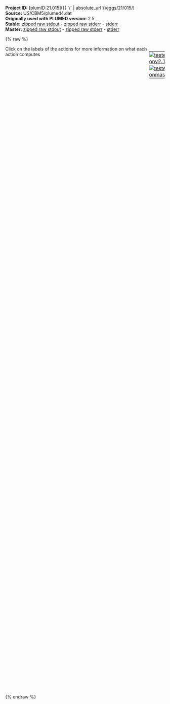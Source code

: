 **Project ID:** [plumID:21.015]({{ '/' | absolute_url }}eggs/21/015/)  
**Source:** US/CBM5/plumed4.dat  
**Originally used with PLUMED version:** 2.5  
**Stable:** [zipped raw stdout](plumed4.dat.plumed.stdout.txt.zip) - [zipped raw stderr](plumed4.dat.plumed.stderr.txt.zip) - [stderr](plumed4.dat.plumed.stderr)  
**Master:** [zipped raw stdout](plumed4.dat.plumed_master.stdout.txt.zip) - [zipped raw stderr](plumed4.dat.plumed_master.stderr.txt.zip) - [stderr](plumed4.dat.plumed_master.stderr)  

{% raw %}
<div style="width: 100%; float:left">
<div style="width: 90%; float:left" id="value_details_data/US/CBM5/plumed4.dat"> Click on the labels of the actions for more information on what each action computes </div>
<div style="width: 10%; float:left"><table><tr><td style="padding:1px"><a href="plumed4.dat.plumed.stderr"><img src="https://img.shields.io/badge/v2.10-passing-green.svg" alt="tested onv2.10" /></a></td></tr><tr><td style="padding:1px"><a href="plumed4.dat.plumed_master.stderr"><img src="https://img.shields.io/badge/master-passing-green.svg" alt="tested onmaster" /></a></td></tr></table></div></div>
<pre style="width=97%;">
<span class="plumedtooltip" style="color:green">WHOLEMOLECULES<span class="right">This action is used to rebuild molecules that can become split by the periodic boundary conditions. <a href="https://www.plumed.org/doc-master/user-doc/html/_w_h_o_l_e_m_o_l_e_c_u_l_e_s.html" style="color:green">More details</a><i></i></span></span> <span class="plumedtooltip">ENTITY0<span class="right">the atoms that make up a molecule that you wish to align<i></i></span></span>=721-887

<span style="display:none;" id="data/US/CBM5/plumed4.dat">The WHOLEMOLECULES action with label <b></b> calculates something</span><b name="data/US/CBM5/plumed4.data1" onclick='showPath("data/US/CBM5/plumed4.dat","data/US/CBM5/plumed4.data1","data/US/CBM5/plumed4.data1","violet")'>a1</b><span style="display:none;" id="data/US/CBM5/plumed4.data1">The CENTER_FAST action with label <b>a1</b> calculates the following quantities:<table  align="center" frame="void" width="95%" cellpadding="5%"><tr><td width="5%"><b> Quantity </b>  </td><td width="5%"><b> Type </b>  </td><td><b> Description </b> </td></tr><tr><td width="5%">a1</td><td width="5%"><font color="violet">atoms</font></td><td>virtual atom calculated by CENTER_FAST action</td></tr></table></span>: <span class="plumedtooltip" style="color:green">CENTER<span class="right">Calculate the center for a group of atoms, with arbitrary weights. <a href="https://www.plumed.org/doc-master/user-doc/html/_c_e_n_t_e_r.html" style="color:green">More details</a><i></i></span></span> <span class="plumedtooltip">ATOMS<span class="right">the group of atoms that you are calculating the Gyration Tensor for<i></i></span></span>=798-801 
<b name="data/US/CBM5/plumed4.data2" onclick='showPath("data/US/CBM5/plumed4.dat","data/US/CBM5/plumed4.data2","data/US/CBM5/plumed4.data2","violet")'>a2</b><span style="display:none;" id="data/US/CBM5/plumed4.data2">The CENTER_FAST action with label <b>a2</b> calculates the following quantities:<table  align="center" frame="void" width="95%" cellpadding="5%"><tr><td width="5%"><b> Quantity </b>  </td><td width="5%"><b> Type </b>  </td><td><b> Description </b> </td></tr><tr><td width="5%">a2</td><td width="5%"><font color="violet">atoms</font></td><td>virtual atom calculated by CENTER_FAST action</td></tr></table></span>: <span class="plumedtooltip" style="color:green">CENTER<span class="right">Calculate the center for a group of atoms, with arbitrary weights. <a href="https://www.plumed.org/doc-master/user-doc/html/_c_e_n_t_e_r.html" style="color:green">More details</a><i></i></span></span> <span class="plumedtooltip">ATOMS<span class="right">the group of atoms that you are calculating the Gyration Tensor for<i></i></span></span>=803-807 
<b name="data/US/CBM5/plumed4.data3" onclick='showPath("data/US/CBM5/plumed4.dat","data/US/CBM5/plumed4.data3","data/US/CBM5/plumed4.data3","violet")'>a3</b><span style="display:none;" id="data/US/CBM5/plumed4.data3">The CENTER_FAST action with label <b>a3</b> calculates the following quantities:<table  align="center" frame="void" width="95%" cellpadding="5%"><tr><td width="5%"><b> Quantity </b>  </td><td width="5%"><b> Type </b>  </td><td><b> Description </b> </td></tr><tr><td width="5%">a3</td><td width="5%"><font color="violet">atoms</font></td><td>virtual atom calculated by CENTER_FAST action</td></tr></table></span>: <span class="plumedtooltip" style="color:green">CENTER<span class="right">Calculate the center for a group of atoms, with arbitrary weights. <a href="https://www.plumed.org/doc-master/user-doc/html/_c_e_n_t_e_r.html" style="color:green">More details</a><i></i></span></span> <span class="plumedtooltip">ATOMS<span class="right">the group of atoms that you are calculating the Gyration Tensor for<i></i></span></span>=832-835 
<b name="data/US/CBM5/plumed4.datachi" onclick='showPath("data/US/CBM5/plumed4.dat","data/US/CBM5/plumed4.datachi","data/US/CBM5/plumed4.datachi","violet")'>achi</b><span style="display:none;" id="data/US/CBM5/plumed4.datachi">The CENTER_FAST action with label <b>achi</b> calculates the following quantities:<table  align="center" frame="void" width="95%" cellpadding="5%"><tr><td width="5%"><b> Quantity </b>  </td><td width="5%"><b> Type </b>  </td><td><b> Description </b> </td></tr><tr><td width="5%">achi</td><td width="5%"><font color="violet">atoms</font></td><td>virtual atom calculated by CENTER_FAST action</td></tr></table></span>: <span class="plumedtooltip" style="color:green">CENTER<span class="right">Calculate the center for a group of atoms, with arbitrary weights. <a href="https://www.plumed.org/doc-master/user-doc/html/_c_e_n_t_e_r.html" style="color:green">More details</a><i></i></span></span> <span class="plumedtooltip">ATOMS<span class="right">the group of atoms that you are calculating the Gyration Tensor for<i></i></span></span>=1-720 


<b name="data/US/CBM5/plumed4.datp1" onclick='showPath("data/US/CBM5/plumed4.dat","data/US/CBM5/plumed4.datp1","data/US/CBM5/plumed4.datp1","black")'>p1</b><span style="display:none;" id="data/US/CBM5/plumed4.datp1">The POSITION action with label <b>p1</b> calculates the following quantities:<table  align="center" frame="void" width="95%" cellpadding="5%"><tr><td width="5%"><b> Quantity </b>  </td><td width="5%"><b> Type </b>  </td><td><b> Description </b> </td></tr><tr><td width="5%">p1.x</td><td width="5%"><font color="black">scalar</font></td><td>the x-component of the atom position</td></tr><tr><td width="5%">p1.y</td><td width="5%"><font color="black">scalar</font></td><td>the y-component of the atom position</td></tr><tr><td width="5%">p1.z</td><td width="5%"><font color="black">scalar</font></td><td>the z-component of the atom position</td></tr></table></span>: <span class="plumedtooltip" style="color:green">POSITION<span class="right">Calculate the components of the position of an atom. <a href="https://www.plumed.org/doc-master/user-doc/html/_p_o_s_i_t_i_o_n.html" style="color:green">More details</a><i></i></span></span> <span class="plumedtooltip">ATOM<span class="right">the atom number<i></i></span></span>=<b name="data/US/CBM5/plumed4.data1">a1</b> <span class="plumedtooltip">NOPBC<span class="right"> ignore the periodic boundary conditions when calculating distances<i></i></span></span>
<b name="data/US/CBM5/plumed4.datp2" onclick='showPath("data/US/CBM5/plumed4.dat","data/US/CBM5/plumed4.datp2","data/US/CBM5/plumed4.datp2","black")'>p2</b><span style="display:none;" id="data/US/CBM5/plumed4.datp2">The POSITION action with label <b>p2</b> calculates the following quantities:<table  align="center" frame="void" width="95%" cellpadding="5%"><tr><td width="5%"><b> Quantity </b>  </td><td width="5%"><b> Type </b>  </td><td><b> Description </b> </td></tr><tr><td width="5%">p2.x</td><td width="5%"><font color="black">scalar</font></td><td>the x-component of the atom position</td></tr><tr><td width="5%">p2.y</td><td width="5%"><font color="black">scalar</font></td><td>the y-component of the atom position</td></tr><tr><td width="5%">p2.z</td><td width="5%"><font color="black">scalar</font></td><td>the z-component of the atom position</td></tr></table></span>: <span class="plumedtooltip" style="color:green">POSITION<span class="right">Calculate the components of the position of an atom. <a href="https://www.plumed.org/doc-master/user-doc/html/_p_o_s_i_t_i_o_n.html" style="color:green">More details</a><i></i></span></span> <span class="plumedtooltip">ATOM<span class="right">the atom number<i></i></span></span>=<b name="data/US/CBM5/plumed4.data2">a2</b> <span class="plumedtooltip">NOPBC<span class="right"> ignore the periodic boundary conditions when calculating distances<i></i></span></span>
<b name="data/US/CBM5/plumed4.datp3" onclick='showPath("data/US/CBM5/plumed4.dat","data/US/CBM5/plumed4.datp3","data/US/CBM5/plumed4.datp3","black")'>p3</b><span style="display:none;" id="data/US/CBM5/plumed4.datp3">The POSITION action with label <b>p3</b> calculates the following quantities:<table  align="center" frame="void" width="95%" cellpadding="5%"><tr><td width="5%"><b> Quantity </b>  </td><td width="5%"><b> Type </b>  </td><td><b> Description </b> </td></tr><tr><td width="5%">p3.x</td><td width="5%"><font color="black">scalar</font></td><td>the x-component of the atom position</td></tr><tr><td width="5%">p3.y</td><td width="5%"><font color="black">scalar</font></td><td>the y-component of the atom position</td></tr><tr><td width="5%">p3.z</td><td width="5%"><font color="black">scalar</font></td><td>the z-component of the atom position</td></tr></table></span>: <span class="plumedtooltip" style="color:green">POSITION<span class="right">Calculate the components of the position of an atom. <a href="https://www.plumed.org/doc-master/user-doc/html/_p_o_s_i_t_i_o_n.html" style="color:green">More details</a><i></i></span></span> <span class="plumedtooltip">ATOM<span class="right">the atom number<i></i></span></span>=<b name="data/US/CBM5/plumed4.data3">a3</b> <span class="plumedtooltip">NOPBC<span class="right"> ignore the periodic boundary conditions when calculating distances<i></i></span></span>
<b name="data/US/CBM5/plumed4.datpchi" onclick='showPath("data/US/CBM5/plumed4.dat","data/US/CBM5/plumed4.datpchi","data/US/CBM5/plumed4.datpchi","black")'>pchi</b><span style="display:none;" id="data/US/CBM5/plumed4.datpchi">The POSITION action with label <b>pchi</b> calculates the following quantities:<table  align="center" frame="void" width="95%" cellpadding="5%"><tr><td width="5%"><b> Quantity </b>  </td><td width="5%"><b> Type </b>  </td><td><b> Description </b> </td></tr><tr><td width="5%">pchi.x</td><td width="5%"><font color="black">scalar</font></td><td>the x-component of the atom position</td></tr><tr><td width="5%">pchi.y</td><td width="5%"><font color="black">scalar</font></td><td>the y-component of the atom position</td></tr><tr><td width="5%">pchi.z</td><td width="5%"><font color="black">scalar</font></td><td>the z-component of the atom position</td></tr></table></span>: <span class="plumedtooltip" style="color:green">POSITION<span class="right">Calculate the components of the position of an atom. <a href="https://www.plumed.org/doc-master/user-doc/html/_p_o_s_i_t_i_o_n.html" style="color:green">More details</a><i></i></span></span> <span class="plumedtooltip">ATOM<span class="right">the atom number<i></i></span></span>=<b name="data/US/CBM5/plumed4.datachi">achi</b> <span class="plumedtooltip">NOPBC<span class="right"> ignore the periodic boundary conditions when calculating distances<i></i></span></span>
<br/><b name="data/US/CBM5/plumed4.datdistx" onclick='showPath("data/US/CBM5/plumed4.dat","data/US/CBM5/plumed4.datdistx","data/US/CBM5/plumed4.datdistx","black")'>distx</b><span style="display:none;" id="data/US/CBM5/plumed4.datdistx">The MATHEVAL action with label <b>distx</b> calculates the following quantities:<table  align="center" frame="void" width="95%" cellpadding="5%"><tr><td width="5%"><b> Quantity </b>  </td><td width="5%"><b> Type </b>  </td><td><b> Description </b> </td></tr><tr><td width="5%">distx</td><td width="5%"><font color="black">scalar</font></td><td>an arbitrary function</td></tr></table></span>: <span class="plumedtooltip" style="color:green">MATHEVAL<span class="right">An alias to the CUSTOM function that can also be used to calaculate combinations of variables using a custom expression. <a href="https://www.plumed.org/doc-master/user-doc/html/_m_a_t_h_e_v_a_l.html" style="color:green">More details</a><i></i></span></span> <span class="plumedtooltip">ARG<span class="right">the values input to this function<i></i></span></span>=<b name="data/US/CBM5/plumed4.datp1">p1.x</b>,<b name="data/US/CBM5/plumed4.datp2">p2.x</b>,<b name="data/US/CBM5/plumed4.datp3">p3.x</b>,<b name="data/US/CBM5/plumed4.datpchi">pchi.x</b> <span class="plumedtooltip">VAR<span class="right">the names to give each of the arguments in the function<i></i></span></span>=a,b,c,y <span class="plumedtooltip">FUNC<span class="right">the function you wish to evaluate<i></i></span></span>=((y-a)^2+(y-b)^2+(y-c)^2)^0.5 <span class="plumedtooltip">PERIODIC<span class="right">if the output of your function is periodic then you should specify the periodicity of the function<i></i></span></span>=NO

<span id="data/US/CBM5/plumed4.datdefrestraint-bnd_short"><b name="data/US/CBM5/plumed4.datrestraint-bnd" onclick='showPath("data/US/CBM5/plumed4.dat","data/US/CBM5/plumed4.datrestraint-bnd","data/US/CBM5/plumed4.datrestraint-bnd","black")'>restraint-bnd</b><span style="display:none;" id="data/US/CBM5/plumed4.datrestraint-bnd">The RESTRAINT action with label <b>restraint-bnd</b> calculates the following quantities:<table  align="center" frame="void" width="95%" cellpadding="5%"><tr><td width="5%"><b> Quantity </b>  </td><td width="5%"><b> Type </b>  </td><td><b> Description </b> </td></tr><tr><td width="5%">restraint-bnd.bias</td><td width="5%"><font color="black">scalar</font></td><td>the instantaneous value of the bias potential</td></tr><tr><td width="5%">restraint-bnd.force2</td><td width="5%"><font color="black">scalar</font></td><td>the instantaneous value of the squared force due to this bias potential</td></tr></table></span>: <span class="plumedtooltip" style="color:green">RESTRAINT<span class="right">Adds harmonic and/or linear restraints on one or more variables. This action has <a class="toggler" href='javascript:;' onclick='toggleDisplay("data/US/CBM5/plumed4.datdefrestraint-bnd");'>hidden defaults</a>. <a href="https://www.plumed.org/doc-master/user-doc/html/_r_e_s_t_r_a_i_n_t.html">More details</a><i></i></span></span> <span class="plumedtooltip">ARG<span class="right">the values the harmonic restraint acts upon<i></i></span></span>=<b name="data/US/CBM5/plumed4.datdistx">distx</b> <span class="plumedtooltip">KAPPA<span class="right"> specifies that the restraint is harmonic and what the values of the force constants on each of the variables are<i></i></span></span>=100.0 <span class="plumedtooltip">AT<span class="right">the position of the restraint<i></i></span></span>=3.6
</span><span id="data/US/CBM5/plumed4.datdefrestraint-bnd_long" style="display:none;"><b name="data/US/CBM5/plumed4.datrestraint-bnd" onclick='showPath("data/US/CBM5/plumed4.dat","data/US/CBM5/plumed4.datrestraint-bnd","data/US/CBM5/plumed4.datrestraint-bnd","black")'>restraint-bnd</b>: <span class="plumedtooltip" style="color:green">RESTRAINT<span class="right">Adds harmonic and/or linear restraints on one or more variables. This action uses the <a class="toggler" href='javascript:;' onclick='toggleDisplay("data/US/CBM5/plumed4.datdefrestraint-bnd");'>defaults shown here</a>. <a href="https://www.plumed.org/doc-master/user-doc/html/_r_e_s_t_r_a_i_n_t.html">More details</a><i></i></span></span> <span class="plumedtooltip">ARG<span class="right">the values the harmonic restraint acts upon<i></i></span></span>=<b name="data/US/CBM5/plumed4.datdistx">distx</b> <span class="plumedtooltip">KAPPA<span class="right"> specifies that the restraint is harmonic and what the values of the force constants on each of the variables are<i></i></span></span>=100.0 <span class="plumedtooltip">AT<span class="right">the position of the restraint<i></i></span></span>=3.6  <span class="plumedtooltip">SLOPE<span class="right"> specifies that the restraint is linear and what the values of the force constants on each of the variables are<i></i></span></span>=0.0
</span><br/><span class="plumedtooltip" style="color:green">PRINT<span class="right">Print quantities to a file. <a href="https://www.plumed.org/doc-master/user-doc/html/_p_r_i_n_t.html" style="color:green">More details</a><i></i></span></span> <span class="plumedtooltip">ARG<span class="right">the labels of the values that you would like to print to the file<i></i></span></span>=<b name="data/US/CBM5/plumed4.datdistx">distx</b>,<b name="data/US/CBM5/plumed4.datrestraint-bnd">restraint-bnd.bias</b> <span class="plumedtooltip">STRIDE<span class="right"> the frequency with which the quantities of interest should be output<i></i></span></span>=5000 <span class="plumedtooltip">FILE<span class="right">the name of the file on which to output these quantities<i></i></span></span>=COLVAR4
</pre>
{% endraw %}
